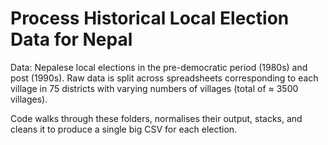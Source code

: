# Process Historical Local Election Data for Nepal 

Data: Nepalese local elections in the pre-democratic period (1980s) and post (1990s). Raw data is split across spreadsheets corresponding to each village in 75 districts with varying numbers of villages (total of $\approx$ 3500 villages).

Code walks through these folders, normalises their output, stacks, and cleans it to produce a single big CSV for each election.
